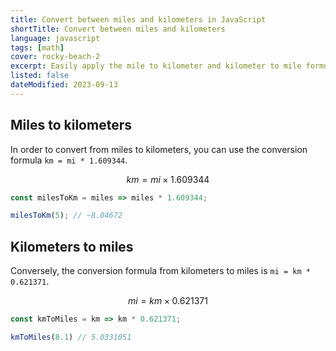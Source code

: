 ```yaml
---
title: Convert between miles and kilometers in JavaScript
shortTitle: Convert between miles and kilometers
language: javascript
tags: [math]
cover: rocky-beach-2
excerpt: Easily apply the mile to kilometer and kilometer to mile formulas.
listed: false
dateModified: 2023-09-13
---
```


## Miles to kilometers

In order to convert from miles to kilometers, you can use the conversion formula `km = mi * 1.609344`.

<latex-expression>

```math
km = mi \times 1.609344
```

</latex-expression>

```js
const milesToKm = miles => miles * 1.609344;

milesToKm(5); // ~8.04672
```

## Kilometers to miles

Conversely, the conversion formula from kilometers to miles is `mi = km * 0.621371`.

<latex-expression>

```math
mi = km \times 0.621371
```

</latex-expression>

```js
const kmToMiles = km => km * 0.621371;

kmToMiles(8.1) // 5.0331051
```
